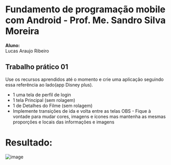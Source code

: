 # Fundamento de programação mobile com Android - Prof. Me. Sandro Silva Moreira
**Aluno:** <br/>
Lucas Araujo Ribeiro <br/>

## Trabalho prático 01
Use os recursos aprendidos até o momento e crie uma aplicação seguindo essa referência ao lado(app Disney plus).
- 1 uma tela de perfil de login
- 1 tela Principal (sem rolagem)
- 1 de Detalhes do Filme (sem rolagem)
- Implemente transições de ida e volta entre as telas
OBS - Fique à vontade para mudar cores, imagens e ícones mas mantenha as mesmas proporções e locais das informações e imagens

# Resultado:

![image](https://github.com/user-attachments/assets/58c70a41-6e6f-42d0-9af8-0bd320d36cad)

